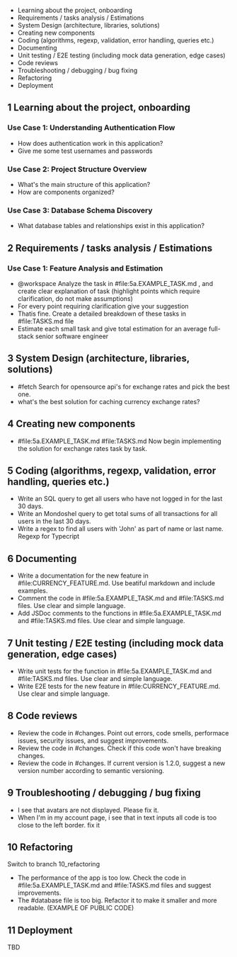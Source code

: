- Learning about the project, onboarding
- Requirements / tasks analysis / Estimations
- System Design (architecture, libraries, solutions)
- Creating new components
- Coding (algorithms, regexp, validation, error handling, queries etc.)
- Documenting
- Unit testing / E2E testing (including mock data generation, edge cases)
- Code reviews
- Troubleshooting / debugging / bug fixing
- Refactoring
- Deployment 

## 1 Learning about the project, onboarding
### Use Case 1: Understanding Authentication Flow
- How does authentication work in this application?
- Give me some test usernames and passwords

### Use Case 2: Project Structure Overview
- What's the main structure of this application?
- How are components organized?

### Use Case 3: Database Schema Discovery
- What database tables and relationships exist in this application?

## 2 Requirements / tasks analysis / Estimations
### Use Case 1: Feature Analysis and Estimation

- @workspace Analyze the task in #file:5a.EXAMPLE_TASK.md , and create clear explanation of task (highlight points which require clarification, do not make assumptions)
- For every point requiring clarification give your suggestion
- Thatis fine. Create a detailed breakdown of these tasks in #file:TASKS.md file
- Estimate each small task and give total estimation for an average full-stack senior software engineer

## 3 System Design (architecture, libraries, solutions)
- #fetch Search for opensource api's for exchange rates and pick the best one.
- what's the best solution for caching currency exchange rates?

## 4 Creating new components
- #file:5a.EXAMPLE_TASK.md #file:TASKS.md Now begin implementing the solution for exchange rates task by task.

## 5 Coding (algorithms, regexp, validation, error handling, queries etc.)
- Write an SQL query to get all users who have not logged in for the last 30 days.
- Write an Mondoshel query to get total sums of all transactions for all users in the last 30 days.
- Write a regex to find all users with 'John' as part of name or last name. Regexp for Typecript

## 6 Documenting
- Write a documentation for the new feature in #file:CURRENCY_FEATURE.md. Use beatiful markdown and include examples.
- Comment the code in #file:5a.EXAMPLE_TASK.md and #file:TASKS.md files. Use clear and simple language.
- Add JSDoc comments to the functions in #file:5a.EXAMPLE_TASK.md and #file:TASKS.md files. Use clear and simple language.

## 7 Unit testing / E2E testing (including mock data generation, edge cases)
- Write unit tests for the function in #file:5a.EXAMPLE_TASK.md and #file:TASKS.md files. Use clear and simple language.
- Write E2E tests for the new feature in #file:CURRENCY_FEATURE.md. Use clear and simple language.

## 8 Code reviews
- Review the code in #changes. Point out errors, code smells, performace issues, security issues, and suggest improvements.
- Review the code in #changes. Check if this code won't have breaking changes.
- Review the code in #changes. If current version is 1.2.0, suggest a new version number according to semantic versioning.

## 9 Troubleshooting / debugging / bug fixing
- I see that avatars are not displayed. Please fix it.
- When I'm in my account page, i see that in text inputs all code is too close to the left border. fix it

## 10 Refactoring
Switch to branch 10_refactoring
- The performance of the app is too low. Check the code in #file:5a.EXAMPLE_TASK.md and #file:TASKS.md files and suggest improvements.
- The #database file is too big. Refactor it to make it smaller and more readable. (EXAMPLE OF PUBLIC CODE)

## 11 Deployment
TBD

